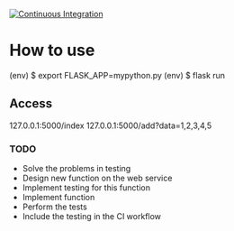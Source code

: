 [![Continuous Integration](https://github.com/ferag/mypython/actions/workflows/main.yml/badge.svg)](https://github.com/ferag/mypython/actions/workflows/main.yml)
# How to use

(env) $ export FLASK_APP=mypython.py
(env) $ flask run

## Access
127.0.0.1:5000/index
127.0.0.1:5000/add?data=1,2,3,4,5

### TODO
- Solve the problems in testing
- Design new function on the web service
- Implement testing for this function
- Implement function
- Perform the tests
- Include the testing in the CI workflow
